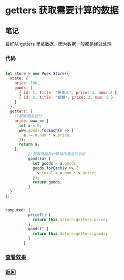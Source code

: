 # getters 获取需要计算的数据

## 笔记

最好从 getters 里拿数据，因为数据一般都是经过处理

### 代码

```html

```

```js
let store = new Vuex.Store({
  state: {
    price: 100,
    goods: [
      { id: 1, title: "黑美人", price: 3, num: 2 },
      { id: 2, title: "麒麟", price: 2, num: 5 }
    ]
  },
  getters: {
    //获取商品总价
    price: www => {
      let a = 0;
      www.goods.forEach(v => {
        a += v.num * v.price;
      });
      return a;
    },
          //获取商品并计算每件商品的总价
          goods(a) {
            let goods = a.goods;
            goods.forEach(v => {
              v.total = v.num * v.price;
            });
            return goods;
          }
  }
});


computed: {
          priceT() {
            return this.$store.getters.price;
          },
          goods() {
            return this.$store.getters.goods;
          }
        }
```

### [查看效果](69.html "内容展示")

### [返回](../index.html)
